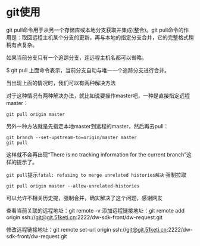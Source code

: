 <!--
 * @Author: your name
 * @Date: 2021-09-17 17:55:00
 * @LastEditTime: 2021-09-17 17:59:42
 * @LastEditors: Please set LastEditors
 * @Description: In User Settings Edit
 * @FilePath: /matias-git/md/git使用.md
-->
# git使用

git pull命令用于从另一个存储库或本地分支获取并集成(整合)。git pull命令的作用是：取回远程主机某个分支的更新，再与本地的指定分支合并，它的完整格式稍稍有点复杂。

如果当前分支只有一个追踪分支，连远程主机名都可以省略。

$ git pull
上面命令表示，当前分支自动与唯一一个追踪分支进行合并。

当出现上面的情况时，我们可以有两种解决方法

对于这种情况有两种解决办法，就比如说要操作master吧，一种是直接指定远程master：
```
git pull origin master
```

另外一种方法就是先指定本地master到远程的master，然后再去pull：
```
git branch --set-upstream-to=origin/master master
git pull
```
这样就不会再出现“There is no tracking information for the current branch”这样的提示了。

`git pull`提示`fatal: refusing to merge unrelated histories解决`
强制拉取
```
git pull origin master --allow-unrelated-histories
```
可以允许不相关历史提，强制合并，确实解决了这个问题，感谢网友

查看当前关联的远程地址：git remote -v
添加远程链接地址：git remote add origin ssh://git@git.51keti.cn:2222/dw-sdk-front/dw-request.git

修改远程链接地址：git remote set-url origin ssh://git@git.51keti.cn:2222/dw-sdk-front/dw-request.git